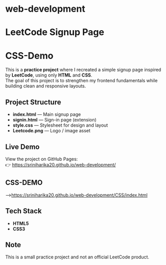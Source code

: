# web-development
# LeetCode Signup Page 
# CSS-Demo
This is a **practice project** where I recreated a simple signup page inspired by **LeetCode**, using only **HTML** and **CSS**.  
The goal of this project is to strengthen my frontend fundamentals while building clean and responsive layouts.

## Project Structure
- **index.html** — Main signup page  
- **signin.html** — Sign-in page (extension)  
- **style.css** — Stylesheet for design and layout  
- **Leetcode.png** — Logo / image asset  

## Live Demo
View the project on GitHub Pages:  
👉 https://sriniharika20.github.io/web-development/
## CSS-DEMO
-->https://sriniharika20.github.io/web-development/CSS/index.html

## Tech Stack 
- **HTML5**  
- **CSS3**  

## Note
This is a small practice project and not an official LeetCode product.  

